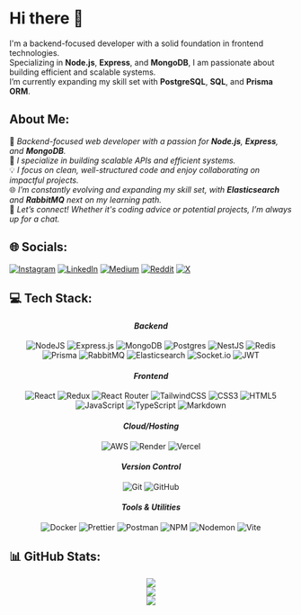 # Hi there 👋

I'm a backend-focused developer with a solid foundation in frontend technologies.  
Specializing in **Node.js**, **Express**, and **MongoDB**, I am passionate about building efficient and scalable systems.  
I’m currently expanding my skill set with **PostgreSQL**, **SQL**, and **Prisma ORM**.

## About Me:

👋 *Backend-focused web developer with a passion for **Node.js**, **Express**, and **MongoDB**.*  
🚀 *I specialize in building scalable APIs and efficient systems.*  
💡 *I focus on clean, well-structured code and enjoy collaborating on impactful projects.*  
🌐 *I’m constantly evolving and expanding my skill set, with **Elasticsearch** and **RabbitMQ** next on my learning path.*  
🤝 *Let’s connect! Whether it's coding advice or potential projects, I’m always up for a chat.*

## 🌐 Socials:
[![Instagram](https://img.shields.io/badge/Instagram-%23E4405F.svg?logo=Instagram&logoColor=white)](https://instagram.com/bbelbuken) [![LinkedIn](https://img.shields.io/badge/LinkedIn-%230077B5.svg?logo=linkedin&logoColor=white)](https://linkedin.com/in/bbelbuken) [![Medium](https://img.shields.io/badge/Medium-12100E?logo=medium&logoColor=white)](https://medium.com/@bbelbuken) [![Reddit](https://img.shields.io/badge/Reddit-%23FF4500.svg?logo=Reddit&logoColor=white)](https://reddit.com/user/bbelbuken) [![X](https://img.shields.io/badge/X-black.svg?logo=X&logoColor=white)](https://x.com/bbelbuken) 

## 💻 Tech Stack:
#### <p align="center">*Backend*</p>
<p align="center">
  <img src="https://img.shields.io/badge/node.js-6DA55F?style=for-the-badge&logo=node.js&logoColor=white" alt="NodeJS"/>
  <img src="https://img.shields.io/badge/express.js-%23404d59.svg?style=for-the-badge&logo=express&logoColor=%2361DAFB" alt="Express.js"/>
  <img src="https://img.shields.io/badge/MongoDB-%234ea94b.svg?style=for-the-badge&logo=mongodb&logoColor=white" alt="MongoDB"/>
  <img src="https://img.shields.io/badge/postgres-%23316192.svg?style=for-the-badge&logo=postgresql&logoColor=white" alt="Postgres"/>
  <img src="https://img.shields.io/badge/nestjs-%23E0234E.svg?style=for-the-badge&logo=nestjs&logoColor=white" alt="NestJS"/>
  <img src="https://img.shields.io/badge/redis-%23DD0031.svg?style=for-the-badge&logo=redis&logoColor=white" alt="Redis"/>
  <img src="https://img.shields.io/badge/Prisma-3982CE?style=for-the-badge&logo=Prisma&logoColor=white" alt="Prisma"/>
  <img src="https://img.shields.io/badge/rabbitmq-FF6600?style=for-the-badge&logo=rabbitmq&logoColor=white" alt="RabbitMQ"/>
  <img src="https://img.shields.io/badge/elasticsearch-%230377CC.svg?style=for-the-badge&logo=elasticsearch&logoColor=white" alt="Elasticsearch"/>
  <img src="https://img.shields.io/badge/Socket.io-black?style=for-the-badge&logo=socket.io&badgeColor=010101" alt="Socket.io"/>
  <img src="https://img.shields.io/badge/JWT-black?style=for-the-badge&logo=JSON%20web%20tokens" alt="JWT"/>
</p>



#### <p align="center">*Frontend*</p>
<p align="center">
  <img src="https://img.shields.io/badge/react-%2320232a.svg?style=for-the-badge&logo=react&logoColor=%2361DAFB" alt="React"/>
  <img src="https://img.shields.io/badge/redux-%23593d88.svg?style=for-the-badge&logo=redux&logoColor=white" alt="Redux"/>
  <img src="https://img.shields.io/badge/React_Router-CA4245?style=for-the-badge&logo=react-router&logoColor=white" alt="React Router"/>
  <img src="https://img.shields.io/badge/tailwindcss-%2338B2AC.svg?style=for-the-badge&logo=tailwind-css&logoColor=white" alt="TailwindCSS"/>
  <img src="https://img.shields.io/badge/css3-%231572B6.svg?style=for-the-badge&logo=css3&logoColor=white" alt="CSS3"/>
  <img src="https://img.shields.io/badge/html5-%23E34F26.svg?style=for-the-badge&logo=html5&logoColor=white" alt="HTML5"/>
  <img src="https://img.shields.io/badge/javascript-%23323330.svg?style=for-the-badge&logo=javascript&logoColor=%23F7DF1E" alt="JavaScript"/>
  <img src="https://img.shields.io/badge/typescript-%23007ACC.svg?style=for-the-badge&logo=typescript&logoColor=white" alt="TypeScript"/>
  <img src="https://img.shields.io/badge/markdown-%23000000.svg?style=for-the-badge&logo=markdown&logoColor=white" alt="Markdown"/>
</p>


#### <p align="center">*Cloud/Hosting*</p>
<p align="center">
  <img src="https://img.shields.io/badge/AWS-%23FF9900.svg?style=for-the-badge&logo=amazon-aws&logoColor=white" alt="AWS"/>
  <img src="https://img.shields.io/badge/Render-%46E3B7.svg?style=for-the-badge&logo=render&logoColor=white" alt="Render"/>
  <img src="https://img.shields.io/badge/vercel-%23000000.svg?style=for-the-badge&logo=vercel&logoColor=white" alt="Vercel"/>
</p>


#### <p align="center">*Version Control*</p>
<p align="center">
  <img src="https://img.shields.io/badge/git-%23F05033.svg?style=for-the-badge&logo=git&logoColor=white" alt="Git"/>
  <img src="https://img.shields.io/badge/github-%23121011.svg?style=for-the-badge&logo=github&logoColor=white" alt="GitHub"/>
</p>


#### <p align="center">*Tools & Utilities*</p>
<p align="center">
  <img src="https://img.shields.io/badge/docker-%230db7ed.svg?style=for-the-badge&logo=docker&logoColor=white" alt="Docker"/>
  <img src="https://img.shields.io/badge/prettier-%23F7B93E.svg?style=for-the-badge&logo=prettier&logoColor=black" alt="Prettier"/>
  <img src="https://img.shields.io/badge/Postman-FF6C37?style=for-the-badge&logo=postman&logoColor=white" alt="Postman"/>
  <img src="https://img.shields.io/badge/NPM-%23CB3837.svg?style=for-the-badge&logo=npm&logoColor=white" alt="NPM"/>
  <img src="https://img.shields.io/badge/NODEMON-%23323330.svg?style=for-the-badge&logo=nodemon&logoColor=%BBDEAD" alt="Nodemon"/>
  <img src="https://img.shields.io/badge/vite-%23646CFF.svg?style=for-the-badge&logo=vite&logoColor=white" alt="Vite"/>
</p>



## 📊 GitHub Stats:
<p align="center">
  <img src="https://github-readme-stats.vercel.app/api?username=bbelbuken&theme=highcontrast&hide_border=false&include_all_commits=false&count_private=false"><br/>
  <img src="https://nirzak-streak-stats.vercel.app/?user=bbelbuken&theme=highcontrast&hide_border=false"><br/>
  <img src="https://github-readme-stats.vercel.app/api/top-langs/?username=bbelbuken&theme=highcontrast&hide_border=false&include_all_commits=false&count_private=false&layout=compact">
</p>


<!-- Proudly created with GPRM ( https://gprm.itsvg.in ) -->

